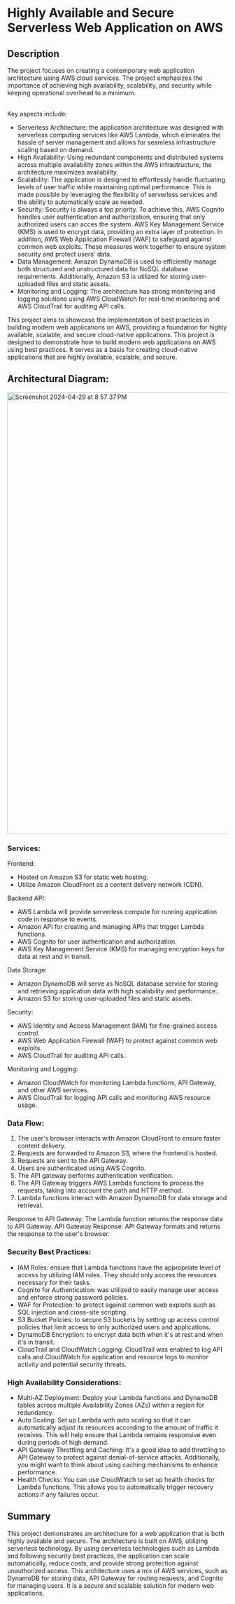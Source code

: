 <h1>Highly Available and Secure Serverless Web Application on AWS</h1>

<h2>Description</h2>
The project focuses on creating a contemporary web application architecture using AWS cloud services. The project emphasizes the importance of achieving high availability, scalability, and security while keeping operational overhead to a minimum.

<br />Key aspects include:

- Serverless Architecture: the application architecture was designed with serverless computing services like AWS Lambda, which eliminates the hassle of server management and allows for seamless infrastructure scaling based on demand.
- High Availability: Using redundant components and distributed systems across multiple availability zones within the AWS infrastructure, the architecture maximizes availability.
- Scalability: The application is designed to effortlessly handle fluctuating levels of user traffic while maintaining optimal performance. This is made possible by leveraging the flexibility of serverless services and the ability to automatically scale as needed.
- Security: Security is always a top priority. To achieve this, AWS Cognito handles user authentication and authorization, ensuring that only authorized users can acces the system. AWS Key Management Service (KMS) is used to encrypt data, providing an extra layer of protection. In addition, AWS Web Application Firewall (WAF) to safeguard against common web exploits. These measures work together to ensure system security and protect users' data.
- Data Management: Amazon DynamoDB is used to efficiently manage both structured and unstructured data for NoSQL database requirements. Additionally, Amazon S3 is utilized for storing user-uploaded files and static assets.
- Monitoring and Logging: The architecture has strong monitoring and logging solutions using AWS CloudWatch for real-time monitoring and AWS CloudTrail for auditing API calls.

This project aims to showcase the implementation of best practices in building modern web applications on AWS, providing a foundation for highly available, scalable, and secure cloud-native applications. This project is designed to demonstrate how to build modern web applications on AWS using best practices. It serves as a basis for creating cloud-native applications that are highly available, scalable, and secure.

<h2>Architectural Diagram: </h2>

<img width="1008" alt="Screenshot 2024-04-29 at 8 57 37 PM" src="https://github.com/clintonsenaye/Highly-Available-and-Secure-Serverless-Web-Application/assets/57267374/90997bb3-eb88-4678-a3ad-d28e6ef71070">

<h3>Services:</h3>

Frontend:
- Hosted on Amazon S3 for static web hosting.
- Utilize Amazon CloudFront as a content delivery network (CDN).

Backend API:
- AWS Lambda will provide serverless compute for running application code in response to events.
- Amazon API for creating and managing APIs that trigger Lambda functions.
- AWS Cognito for user authentication and authorization.
- AWS Key Management Service (KMS) for managing encryption keys for data at rest and in transit.

Data Storage:
- Amazon DynamoDB will serve as NoSQL database service for storing and retrieving application data with high scalability and performance..
- Amazon S3 for storing user-uploaded files and static assets.

Security:
- AWS Identity and Access Management (IAM) for fine-grained access control.
- AWS Web Application Firewall (WAF) to protect against common web exploits.
- AWS CloudTrail for auditing API calls.

Monitoring and Logging:
- Amazon CloudWatch for monitoring Lambda functions, API Gateway, and other AWS services.
- AWS CloudTrail for logging API calls and monitoring AWS resource usage.

<h3>Data Flow:</h3>

1. The user's browser interacts with Amazon CloudFront to ensure faster content delivery.
2. Requests are forwarded to Amazon S3, where the frontend is hosted.
3. Requests are sent to the API Gateway.
4. Users are authenticated using AWS Cognito.
5. The API gateway performs authentication verification. 
6. The API Gateway triggers AWS Lambda functions to process the requests, taking into account the path and HTTP method.
7. Lambda functions interact with Amazon DynamoDB for data storage and retrieval.

Response to API Gateway: The Lambda function returns the response data to API Gateway.
API Gateway Response: API Gateway formats and returns the response to the user's browser.

<h3>Security Best Practices:</h3>

- IAM Roles: ensure that Lambda functions have the appropriate level of access by utilizing IAM roles. They should only access the resources necessary for their tasks.
- Cognito for Authentication: was utilized to easily manage user access and enforce strong password policies.
- WAF for Protection: to protect against common web exploits such as SQL injection and cross-site scripting.
- S3 Bucket Policies: to secure S3 buckets by setting up access control policies that limit access to only authorized users and applications.
- DynamoDB Encryption: to encrypt data both when it's at rest and when it's in transit.
- CloudTrail and CloudWatch Logging: CloudTrail was enabled to log API calls and CloudWatch for application and resource logs to monitor activity and potential security threats.

<h3>High Availability Considerations:</h3>

- Multi-AZ Deployment: Deploy your Lambda functions and DynamoDB tables across multiple Availability Zones (AZs) within a region for redundancy.
- Auto Scaling: Set up Lambda with auto scaling so that it can automatically adjust its resources according to the amount of traffic it receives. This will help ensure that Lambda remains responsive even during periods of high demand.
- API Gateway Throttling and Caching: It's a good idea to add throttling to API Gateway to protect against denial-of-service attacks. Additionally, you might want to think about using caching mechanisms to enhance performance.
- Health Checks: You can use CloudWatch to set up health checks for Lambda functions. This allows you to automatically trigger recovery actions if any failures occur.

<h2>Summary</h2>

This project demonstrates an architecture for a web application that is both highly available and secure. The architecture is built on AWS, utilizing serverless technology. By using serverless technologies such as Lambda and following security best practices, the application can scale automatically, reduce costs, and provide strong protection against unauthorized access. This architecture uses a mix of AWS services, such as DynamoDB for storing data, API Gateway for routing requests, and Cognito for managing users. It is a secure and scalable solution for modern web applications.



